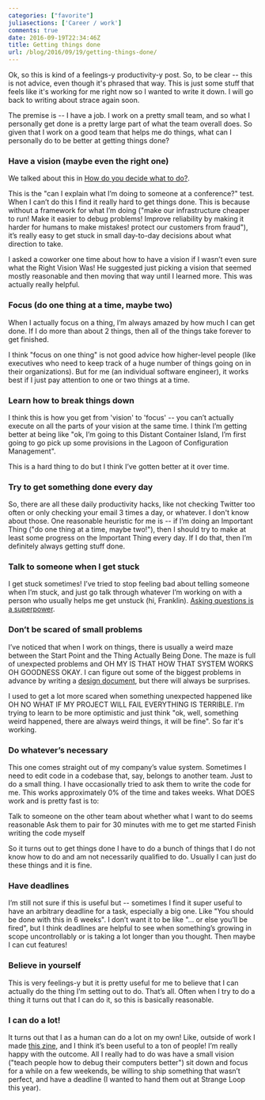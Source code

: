 ```yaml
---
categories: ["favorite"]
juliasections: ['Career / work']
comments: true
date: 2016-09-19T22:34:46Z
title: Getting things done
url: /blog/2016/09/19/getting-things-done/
---
```


Ok, so this is kind of a feelings-y productivity-y post. So, to be clear --
this is not advice, even though it's phrased that way. This is just some stuff
that feels like it's working for me right now so I wanted to write it down. I
will go back to writing about strace again soon.

The premise is -- I have a job. I work on a pretty small team, and so what I
personally get done is a pretty large part of what the team overall does. So
given that I work on a good team that helps me do things, what can I
personally do to be better at getting things done?

### Have a vision (maybe even the right one)

We talked about this in [How do you decide what to do?](https://jvns.ca/blog/2016/08/16/how-do-you-work-on-something-important/).

This is the "can I explain what I’m doing to someone at a conference?" test. When I can’t do this I find it really hard to get things done. This is because without a framework for what I’m doing ("make our infrastructure cheaper to run! Make it easier to debug problems! Improve reliability by making it harder for humans to make mistakes! protect our customers from fraud"), it’s really easy to get stuck in small day-to-day decisions about what direction to take.

I asked a coworker one time about how to have a vision if I wasn’t even sure what the Right Vision Was! He suggested just picking a vision that seemed mostly reasonable and then moving that way until I learned more. This was actually really helpful.

### Focus (do one thing at a time, maybe two)

When I actually focus on a thing, I’m always amazed by how much I can get done. If I do more than about 2 things, then all of the things take forever to get finished.

I think "focus on one thing" is not good advice how higher-level people (like executives who need to keep track of a huge number of things going on in their organizations). But for me (an individual software engineer), it works best if I just pay attention to one or two things at a time.

### Learn how to break things down

I think this is how you get from 'vision' to 'focus' -- you can’t actually execute on all the parts of your vision at the same time. I think I’m getting better at being like "ok, I’m going to this Distant Container Island, I’m first going to go pick up some provisions in the Lagoon of Configuration Management".

This is a hard thing to do but I think I’ve gotten better at it over time.

### Try to get something done every day

So, there are all these daily productivity hacks, like not checking Twitter
too often or only checking your email 3 times a day, or whatever. I don't know
about those. One reasonable heuristic for me is -- if I’m doing an Important
Thing ("do one thing at a time, maybe two!"), then I should try to make at
least some progress on the Important Thing every day. If I do that, then I’m
definitely always getting stuff done.

### Talk to someone when I get stuck

I get stuck sometimes! I’ve tried to stop feeling bad about telling someone when I’m stuck, and just go talk through whatever I’m working on with a person who usually helps me get unstuck (hi, Franklin). [Asking questions is a superpower](http://jvns.ca/blog/2014/06/13/asking-questions-is-a-superpower/).

### Don’t be scared of small problems

I’ve noticed that when I work on things, there is usually a weird maze between the Start Point and the Thing Actually Being Done. The maze is full of unexpected problems and OH MY IS THAT HOW THAT SYSTEM WORKS OH GOODNESS OKAY. I can figure out some of the biggest problems in advance by writing a [design document](https://jvns.ca/blog/2016/06/03/learning-to-like-design-documents/), but there will always be surprises.

I used to get a lot more scared when something unexpected happened like OH NO WHAT IF MY PROJECT WILL FAIL EVERYTHING IS TERRIBLE. I’m trying to learn to be more optimistic and just think "ok, well, something weird happened, there are always weird things, it will be fine". So far it's working.

### Do whatever’s necessary

This one comes straight out of my company’s value system. Sometimes I need to edit code in a codebase that, say, belongs to another team. Just to do a small thing. I have occasionally tried to ask them to write the code for me. This works approximately 0% of the time and takes weeks. What DOES work and is pretty fast is to:

Talk to someone on the other team about whether what I want to do seems reasonable
Ask them to pair for 30 minutes with me to get me started
Finish writing the code myself

So it turns out to get things done I have to do a bunch of things that I do not know how to do and am not necessarily qualified to do. Usually I can just do these things and it is fine.

### Have deadlines

I’m still not sure if this is useful but -- sometimes I find it super useful to have an arbitrary deadline for a task, especially a big one. Like "You should be done with this in 6 weeks". I don’t want it to be like "... or else you’ll be fired", but I think deadlines are helpful to see when something’s growing in scope uncontrollably or is taking a lot longer than you thought. Then maybe I can cut features!

### Believe in yourself

This is very feelings-y but it is pretty useful for me to believe that I can actually do the thing I’m setting out to do. That’s all. Often when I try to do a thing it turns out that I can do it, so this is basically reasonable.

### I can do a lot!

It turns out that I as a human can do a lot on my own! Like, outside of work I made [this zine](https://jvns.ca/zines/), and I think it’s been useful to a ton of people! I’m really happy with the outcome. All I really had to do was have a small vision ("teach people how to debug their computers better") sit down and focus for a while on a few weekends, be willing to ship something that wasn’t perfect, and have a deadline (I wanted to hand them out at Strange Loop this year).
